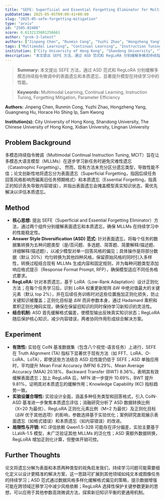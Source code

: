 ```yaml
---
title: "SEFE: Superficial and Essential Forgetting Eliminator for Multimodal Continual Instruction Tuning"
pubDatetime: 2025-05-05T09:09:41+00:00
slug: "2025-05-sefe-forgetting-mitigation"
type: "arxiv"
id: "2505.02486"
score: 0.6132135881256661
author: "grok-3-latest"
authors: ["Jinpeng Chen", "Runmin Cong", "Yuzhi Zhao", "Hongzheng Yang", "Guangneng Hu", "Horace Ho Shing Ip", "Sam Kwong"]
tags: ["Multimodal Learning", "Continual Learning", "Instruction Tuning", "Forgetting Mitigation", "Parameter Efficiency"]
institution: ["City University of Hong Kong", "Shandong University", "The Chinese University of Hong Kong", "Xidian University", "Lingnan University"]
description: "本文提出 SEFE 方法，通过 ASD 范式和 RegLoRA 分别缓解多模态持续指令微调中的表面遗忘和本质遗忘，显著提升模型在持续学习中的性能。"
---
```


> **Summary:** 本文提出 SEFE 方法，通过 ASD 范式和 RegLoRA 分别缓解多模态持续指令微调中的表面遗忘和本质遗忘，显著提升模型在持续学习中的性能。 

> **Keywords:** Multimodal Learning, Continual Learning, Instruction Tuning, Forgetting Mitigation, Parameter Efficiency

**Authors:** Jinpeng Chen, Runmin Cong, Yuzhi Zhao, Hongzheng Yang, Guangneng Hu, Horace Ho Shing Ip, Sam Kwong

**Institution(s):** City University of Hong Kong, Shandong University, The Chinese University of Hong Kong, Xidian University, Lingnan University


## Problem Background

多模态持续指令微调（Multimodal Continual Instruction Tuning, MCIT）旨在让多模态大语言模型（MLLMs）在逐步学习新任务时避免灾难性遗忘（Catastrophic Forgetting）。
然而，现有方法未充分区分遗忘类型，导致性能不佳；论文创新性地将遗忘分为表面遗忘（Superficial Forgetting，指因后续任务回答风格影响而偏离旧任务预期格式）和本质遗忘（Essential Forgetting，指真正的知识丢失导致内容错误），并指出表面遗忘会掩盖模型真实知识状态，需优先解决以评估本质遗忘。

## Method

*   **核心思想:** 提出 SEFE（Superficial and Essential Forgetting Eliminator）方法，通过两个组件分别缓解表面遗忘和本质遗忘，确保 MLLMs 在持续学习中的性能稳定性。
*   **Answer Style Diversification (ASD) 范式:** 针对表面遗忘，将每个任务的数据集转换为五种问题类型（是/否问题、多选题、简答题、简要解释/描述题、详细解释/描述题），以减少模型对单一回答风格的偏见；具体操作是将部分数据（默认 20%）均匀转换为其他四种风格，保留原始风格的同时引入多样性，转换过程结合现有 MLLMs 生成内容和固定规则，并为每种问题类型添加响应格式提示（Response Format Prompt, RFP），确保模型适应不同任务格式要求。
*   **RegLoRA:** 针对本质遗忘，基于 LoRA（Low-Rank Adaptation）设计正则化方法；在每个任务学习后，识别 LoRA 权重更新矩阵 ΔW 中绝对值最大的关键元素（默认 top 2%），并在后续任务训练时对这些位置施加正则化损失，防止关键知识被覆盖；正则化目标是 ΔW 而非参数本身，通过 Hadamard 乘积和累积正则化掩码实现，确保在保留旧知识的同时保持学习新知识的灵活性。
*   **结合机制:** ASD 首先缓解格式偏差，使模型输出反映真实知识状态；RegLoRA 随后保护核心知识，减少内容错误，两者协同作用形成综合解决方案。

## Experiment

*   **有效性:** 实验在 CoIN 基准数据集（包含八个视觉-语言任务）上进行，SEFE 在 Truth Alignment (TA) 指标下显著优于现有方法（如 FFT、LoRA、O-LoRA、LoTA），即使这些方法结合 ASD 后性能仍低于 SEFE；ASD 单独应用时，平均提升 Mean Final Accuracy (MFN) 6.29%、Mean Average Accuracy (MAA) 20.18%、Backward Transfer (BWT) 8.36%，表明其有效缓解表面遗忘；加上 RegLoRA 后，MFN 进一步提升 10.69%，BWT 提升 9.81%，证明其对本质遗忘的缓解作用；Knowledge Capability (KC) 指标趋势一致。
*   **实验设置合理性:** 实验设计全面，涵盖多种任务类型和回答格式，引入 CoIN-ASD 基准进一步聚焦本质遗忘评估；消融研究分析了 ASD 数据转换比例（X=20 为最优）、RegLoRA 正则化元素比例（M=2 为最优）及正则化目标（ΔW 优于其他选项）的影响，参数选择基于实验优化；案例研究直观展示表面遗忘（如格式错误）和本质遗忘（如内容错误）的改进。
*   **局限性与开销:** KC 评估依赖 Qwen1.5-32B 可能存在评分偏差，实验主要基于 LLaVA-1.5 模型，未广泛验证其他 MLLMs 的泛化性；ASD 需额外数据转换，RegLoRA 增加正则化计算，但整体开销可控。

## Further Thoughts

论文将遗忘分解为表面和本质两种类型的视角启发我们，持续学习问题可能需要细化定义以设计更精准的解决方案，这一思路可扩展到其他领域如纯文本或图像任务的持续学习；ASD 范式通过数据风格多样化缓解格式偏见的策略，提示数据增强可能在跨领域迁移学习中减少风格依赖；RegLoRA 选择性保护关键参数更新的思想，可以应用于其他参数高效微调方法，探索新旧知识平衡的更通用机制。